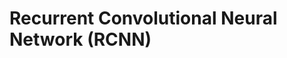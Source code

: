 # Recurrent Convolutional Neural Network (RCNN)

<script type="text/javascript" src="../js/general.js"></script>

